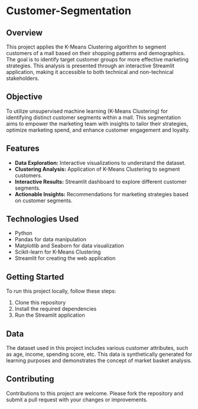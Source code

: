 # Customer-Segmentation

## Overview
This project applies the K-Means Clustering algorithm to segment customers of a mall based on their shopping patterns and demographics. The goal is to identify target customer groups for more effective marketing strategies. This analysis is presented through an interactive Streamlit application, making it accessible to both technical and non-technical stakeholders.

## Objective
To utilize unsupervised machine learning (K-Means Clustering) for identifying distinct customer segments within a mall. This segmentation aims to empower the marketing team with insights to tailor their strategies, optimize marketing spend, and enhance customer engagement and loyalty.

## Features
- **Data Exploration:** Interactive visualizations to understand the dataset.
- **Clustering Analysis:** Application of K-Means Clustering to segment customers.
- **Interactive Results:** Streamlit dashboard to explore different customer segments.
- **Actionable Insights:** Recommendations for marketing strategies based on customer segments.

## Technologies Used
- Python
- Pandas for data manipulation
- Matplotlib and Seaborn for data visualization
- Scikit-learn for K-Means Clustering
- Streamlit for creating the web application

## Getting Started
To run this project locally, follow these steps:

1. Clone this repository
2. Install the required dependencies
3. Run the Streamlit application


## Data
The dataset used in this project includes various customer attributes, such as age, income, spending score, etc. This data is synthetically generated for learning purposes and demonstrates the concept of market basket analysis.

## Contributing
Contributions to this project are welcome. Please fork the repository and submit a pull request with your changes or improvements.

